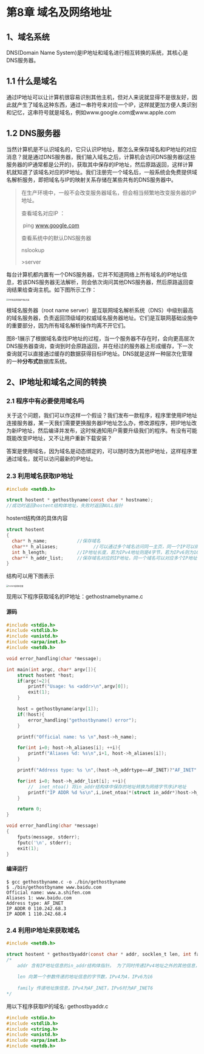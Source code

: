 # 第8章 域名及网络地址

## 1、域名系统

DNS(Domain Name System)是IP地址和域名进行相互转换的系统，其核心是DNS服务器。



## 1.1 什么是域名

通过IP地址可以让计算机很容易识别其他主机，但对人来说就显得不是很友好，因此就产生了域名这种东西，通过一串符号来对应一个IP，这样就更加方便人类识别和记忆，这串符号就是域名，例如www.google.com或www.apple.com



## 1.2 DNS服务器

当然计算机是不认识域名的，它只认识IP地址，那怎么来保存域名和IP地址的对应消息？就是通过DNS服务器，我们输入域名之后，计算机会访问DNS服务器(这些服务器的IP通常都是公开的)，获取其中保存的IP地址，然后原路返回，这样计算机就知道了该域名对应的IP地址。我们注册完一个域名后，一般系统会免费提供域名解析服务，即把域名与IP的映射关系存储在某些共有的DNS服务器中。



> 在生产环境中，一般不会改变服务器域名，但会相当频繁地改变服务器的IP地址。
>
> 查看域名对应IP ：
>
> ​	ping www.google.com
>
> 查看系统中的默认DNS服务器
>
> nslookup
>
> \>server



每台计算机都内置有一个DNS服务器，它并不知道网络上所有域名的IP地址信息，若该DNS服务器无法解析，则会依次询问其他DNS服务器，然后原路返回查询结果给查询主机。如下图所示工作：

<img src="https://wangjunblogs.oss-cn-beijing.aliyuncs.com/TCP-IP-Network-ch04/DNS%E5%92%8C%E8%AF%B7%E6%B1%82%E8%8E%B7%E5%8F%96IP%E5%9C%B0%E5%9D%80%E4%BF%A1%E6%81%AF.png" alt="DNS和请求获取IP地址信息" style="zoom: 33%;" />



根域名服务器（root name server）是互联网域名解析系统（DNS）中级别最高的域名服务器，负责返回顶级域的权威域名服务器地址。它们是互联网基础设施中的重要部分，因为所有域名解析操作均离不开它们。



图8-1展示了根据域名查找IP地址的过程，当一个服务器不存在时，会向更高层次DNS服务器查询，查询到时会原路返回，并在经过的服务器上形成缓存，下一次查询就可以直接通过缓存的数据获得目标IP地址。DNS就是这样一种层次化管理的一种**分布式**数据库系统。



## 2、IP地址和域名之间的转换

### 2.1 程序中有必要使用域名吗

关于这个问题，我们可以作这样一个假设？我们发布一款程序，程序里使用IP地址连接服务器，某一天我们需要更换服务器IP地址怎么办，修改源程序，把IP地址改为新IP地址，然后编译并发布，这时候通知用户需要升级我们的程序。有没有可能既能改变IP地址，又不让用户重新下载安装？

答案是使用域名，因为域名是动态绑定的，可以随时改为其他IP地址，这样程序里通过域名，就可以访问最新的IP地址。



### 2.3 利用域名获取IP地址

```c
#include <netdb.h>

struct hostent * gethostbyname(const char * hostname);
//成功时返回hostent结构体地址，失败时返回NULL指针
```

hostent结构体的具体内容

```c
struct hostent
{
  char* h_name;           //保存域名
  char** h_aliases;				//可以通过多个域名访问同一主页，同一个IP可以绑定多个域名，因此除官方域名外，还可以指定其他域名
  int h_length;           //IP地址长度，若为IPv4地址则是4字节，若为IPv6则为16字节
  char** h_addr_list;     //保存域名对应的IP地址，同一个域名可以对应多个IP地址，用于负载均衡
}
```

结构可以用下图表示

<img src="https://wangjunblogs.oss-cn-beijing.aliyuncs.com/TCP-IP-Network-ch04/hostent%E7%BB%93%E6%9E%84%E4%BD%93%E5%8F%98%E9%87%8F.png" alt="hostent结构体变量" style="zoom:33%;" />



现用以下程序获取域名的IP地址：gethostnamebyname.c

#### 源码

```c
#include <stdio.h>
#include <stdlib.h>
#include <unistd.h>
#include <arpa/inet.h>
#include <netdb.h>

void error_handling(char *message);

int main(int argc, char* argv[]){
    struct hostent *host;
    if(argc!=2){
        printf("Usage: %s <addr>\n",argv[0]);
        exit(1);
    }

    host = gethostbyname(argv[1]);
    if(!host){
        error_handling("gethostbyname() error");
    }

    printf("Official name: %s \n",host->h_name);

    for(int i=0; host->h_aliases[i]; ++i){
        printf("Aliases %d: %s\n",i+1, host->h_aliases[i]);
    }

    printf("Address type: %s \n",(host->h_addrtype==AF_INET)?"AF_INET":"AF_INET6");

    for(int i=0; host->h_addr_list[i]; ++i){
        //  inet_ntoa() 将in_addr结构体中保存的地址转换为网络字节序iP地址
        printf("IP ADDR %d %s\n",i,inet_ntoa(*(struct in_addr*)host->h_addr_list[i]));
    }

    return 0;
}

void error_handling(char *message)
{
    fputs(message, stderr);
    fputc('\n', stderr);
    exit(1);
}
```

#### 编译运行

```shell
$ gcc gethostbyname.c -o ./bin/gethostbyname
$ ./bin/gethostbyname www.baidu.com
Official name: www.a.shifen.com 
Aliases 1: www.baidu.com
Address type: AF_INET 
IP ADDR 0 110.242.68.3
IP ADDR 1 110.242.68.4
```



### 2.4 利用IP地址来获取域名

```c
#include <netdb.h>

struct hostent * gethostbyaddr(const char * addr, socklen_t len, int family);
/*
	addr 含有IP地址信息的in_addr结构体指针。 为了同时传递IPv4地址之外的其他信息，该变量的类型声明为char的指针
	
	len 向第一个参数传递的地址信息的字节数，IPv4为4，IPv6为16
	
	family 传递地址族信息，IPv4为AF_INET，IPv6时为AF_INET6
*/
```

用以下程序获取IP的域名: gethostbyaddr.c

```c
#include <stdio.h>
#include <stdlib.h>
#include <string.h>
#include <unistd.h>
#include <arpa/inet.h>
#include <netdb.h>



```

